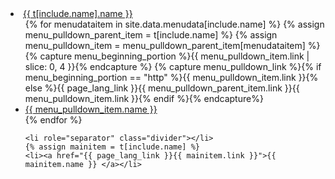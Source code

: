 <li class="dropdown{% if parent_namespace == include.name %} active{% endif %}">
  <a href="{{ page_lang_link }}{{ t[include.name].link }}" class="dropdown-toggle" data-toggle="dropdown" role="button" aria-haspopup="true" aria-expanded="false">{{ t[include.name].name }} <span class="caret"></span></a>
  <ul class="dropdown-menu list-unstyled">
    {% for menudataitem in site.data.menudata[include.name] %}
      {% assign menu_pulldown_parent_item = t[include.name] %}
      {% assign menu_pulldown_item = menu_pulldown_parent_item[menudataitem] %}
      {% capture menu_beginning_portion %}{{ menu_pulldown_item.link | slice: 0, 4 }}{% endcapture %}
      {% capture menu_pulldown_link %}{% if menu_beginning_portion == "http" %}{{ menu_pulldown_item.link }}{% else %}{{ page_lang_link }}{{ menu_pulldown_parent_item.link }}{{ menu_pulldown_item.link }}{% endif %}{% endcapture%}
    <li><a href="{{ menu_pulldown_link }}">{{ menu_pulldown_item.name }} </a></li>
    {% endfor %}

    <li role="separator" class="divider"></li>
    {% assign mainitem = t[include.name] %}
    <li><a href="{{ page_lang_link }}{{ mainitem.link }}">{{ mainitem.name }} </a></li>
  </ul>
</li>
